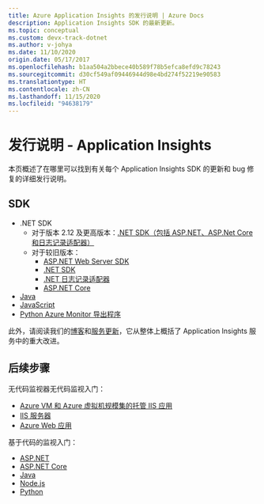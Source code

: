 ```yaml
---
title: Azure Application Insights 的发行说明 | Azure Docs
description: Application Insights SDK 的最新更新。
ms.topic: conceptual
ms.custom: devx-track-dotnet
ms.author: v-johya
ms.date: 11/10/2020
origin.date: 05/17/2017
ms.openlocfilehash: b1aa504a2bbece40b589f78b5efca8efd9c78243
ms.sourcegitcommit: d30cf549af09446944d98e4bd274f52219e90583
ms.translationtype: HT
ms.contentlocale: zh-CN
ms.lasthandoff: 11/15/2020
ms.locfileid: "94638179"
---
```

# <a name="release-notes---application-insights"></a>发行说明 - Application Insights

本页概述了在哪里可以找到有关每个 Application Insights SDK 的更新和 bug 修复的详细发行说明。

## <a name="sdk"></a>SDK 

* .NET SDK
    - 对于版本 2.12 及更高版本：[.NET SDK（包括 ASP.NET、ASP.Net Core 和日志记录适配器）](https://github.com/Microsoft/ApplicationInsights-dotnet/releases) 
    - 对于较旧版本：
      - [ASP.NET Web Server SDK](https://github.com/Microsoft/ApplicationInsights-server-dotnet/releases)
      - [.NET SDK](https://github.com/Microsoft/ApplicationInsights-dotnet/releases) 
      - [.NET 日志记录适配器](https://github.com/Microsoft/ApplicationInsights-dotnet-logging/releases)
      - [ASP.NET Core](https://github.com/Microsoft/ApplicationInsights-aspnet5/releases)
* [Java](https://github.com/Microsoft/ApplicationInsights-Java/releases)
* [JavaScript](https://github.com/microsoft/ApplicationInsights-JS/releases)
* [Python Azure Monitor 导出程序](https://github.com/census-instrumentation/opencensus-python/blob/master/contrib/opencensus-ext-azure/CHANGELOG.md)

此外，请阅读我们的[博客](https://azure.microsoft.com/blog/tag/application-insights/)和[服务更新](https://azure.microsoft.com/updates/?service=application-insights)，它从整体上概括了 Application Insights 服务中的重大改进。

## <a name="next-steps"></a>后续步骤

无代码监视器无代码监视入门：

* [Azure VM 和 Azure 虚拟机规模集的托管 IIS 应用](./azure-vm-vmss-apps.md)
* [IIS 服务器](./monitor-performance-live-website-now.md)
* [Azure Web 应用](./azure-web-apps.md)

基于代码的监视入门：

* [ASP.NET](./asp-net.md)
* [ASP.NET Core](./asp-net-core.md)
* [Java](./java-get-started.md)
* [Node.js](./nodejs.md)
* [Python](./opencensus-python.md)


